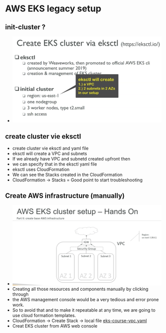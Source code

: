 # AWS EKS legacy setup

## init-cluster ?
 - ![EKS-legacy-init-cluster](img/EKS-legacy-init-cluster.png)

## create cluster vie eksctl
 - create cluster vie eksctl and yaml file
 - eksctl will create a VPC and subnets 
 - If we already have VPC and subnetd created upfront then
 - we can specify that in the eksctl yaml file
 - eksctl uses CloudFormation  
 - We can see the Stacks created in the CloudFormation
 - CloudFormation -> Stacks = Good point to start troubleshooting 


## Create AWS infrastructure (manually)
 - ![EKS-legacy-create-vpc](img/EKS-legacy-create-vpc.png)
 - Creating all those resources and components manually by clicking through 
 - the AWS management console would be a very tedious and error prone work.
 - So to avoid that and to make it repeatable at any time, we are going to use cloud formation templates.
 - CloudFormation -> Create Stack -> local file [eks-course-vpc.yaml](eks-stef-course-files/eks-stef/c-EKS-Setup/c.b-DEPRECATED-manual-cloudformation/CloudFormation/eks-course-vpc.yaml)
 - Creat EKS cluster from AWS web console

 
